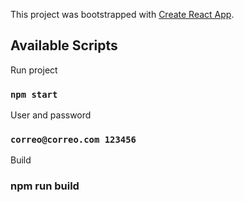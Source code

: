 This project was bootstrapped with [Create React App](https://github.com/facebook/create-react-app).

## Available Scripts

Run project

### `npm start`



User and password

### `correo@correo.com 123456`


Build

### npm run build